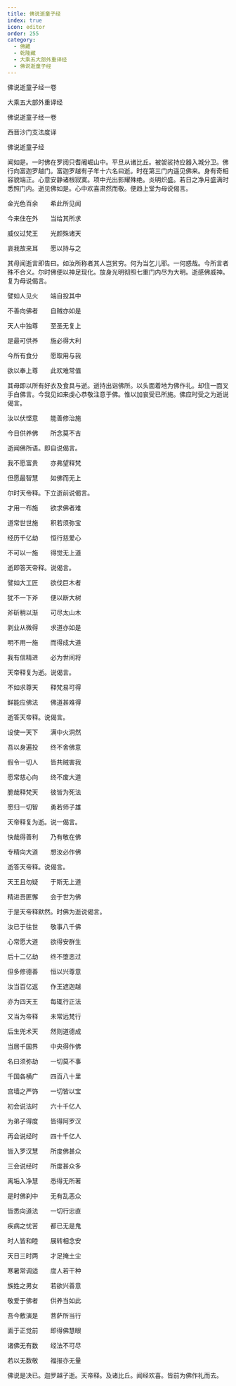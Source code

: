 ```yaml
---
title: 佛说逝童子经
index: true
icon: editor
order: 255
category:
  - 佛藏
  - 乾隆藏
  - 大乘五大部外重译经
  - 佛说逝童子经
---
```


佛说逝童子经一卷  

大乘五大部外重译经  

佛说逝童子经一卷  

西晋沙门支法度译  

佛说逝童子经  

闻如是。一时佛在罗阅只耆阇崛山中。平旦从诸比丘。被袈裟持应器入城分卫。佛行向富迦罗越门。富迦罗越有子年十六名曰逝。时在第三门内遥见佛来。身有奇相容貌端正。心意安静诸根寂寞。项中光出影耀殊绝。炎明炽盛。若日之净月盛满时悉照门内。逝见佛如是。心中欢喜肃然而敬。便趋上堂为母说偈言。  

金光色百余　　希此所见闻  

今来住在外　　当给其所求  

威仪过梵王　　光颜殊诸天  

哀我故来耳　　愿以持与之  

其母闻逝言即告曰。如汝所称者其人岂贫穷。何为当乞儿耶。一何惑哉。今所言者殊不合义。尔时佛便以神足现化。放身光明彻照七重门内尽为大明。逝感佛威神。复为母说偈言。  

譬如人见火　　端自投其中  

不善向佛者　　自贼亦如是  

天人中独尊　　至圣无复上  

是最可供养　　施必得大利  

今所有食分　　愿取用与我  

欲以奉上尊　　此欢难常值  

其母即以所有好衣及食具与逝。逝持出诣佛所。以头面着地为佛作礼。却住一面叉手白佛言。今我见如来虔心恭敬注意于佛。惟以加哀受已所施。佛应时受之为逝说偈言。  

汝以伏悭意　　能善修治施  

今日供养佛　　所念莫不吉  

逝闻佛所语。即自说偈言。  

我不愿富贵　　亦弗望释梵  

但愿最智慧　　如佛而无上  

尔时天帝释。下立逝前说偈言。  

才用一布施　　欲求佛者难  

道常世世施　　积若须弥宝  

经历千亿劫　　恒行慈爱心  

不可以一施　　得觉无上道  

逝即答天帝释。说偈言。  

譬如大工匠　　欲伐巨木者  

犹不一下斧　　便以断大树  

斧斫稍以渐　　可尽太山木  

剥业从微得　　求道亦如是  

明不用一施　　而得成大道  

我有信精进　　必为世间将  

天帝释复为逝。说偈言。  

不如求尊天　　释梵易可得  

鲜能应佛法　　佛道甚难得  

逝答天帝释。说偈言。  

设使一天下　　满中火洞然  

吾以身遍投　　终不舍佛意  

假令一切人　　皆共贼害我  

愿常慈心向　　终不废大道  

脆哉释梵天　　彼皆为死法  

愿归一切智　　勇若师子雄  

天帝释复为逝。说一偈言。  

快哉得善利　　乃有敬在佛  

专精向大道　　想汝必作佛  

逝答天帝释。说偈言。  

天王且勿疑　　于斯无上道  

精进吾匪懈　　会于世为佛  

于是天帝释默然。时佛为逝说偈言。  

汝已于往世　　敬事八千佛  

心常愿大道　　欲得安群生  

后十二亿劫　　终不堕恶过  

但多修德善　　恒以兴尊意  

汝当百亿返　　作王遮迦越  

亦为四天王　　每辄行正法  

又当为帝释　　未常远梵行  

后生兜术天　　然则道德成  

当居千国界　　中央得作佛  

名曰须弥劫　　一切莫不事  

千国各横广　　四百八十里  

宫墙之严饰　　一切皆以宝  

初会说法时　　六十千亿人  

为弟子得度　　皆得阿罗汉  

再会说经时　　四十千亿人  

皆入罗汉慧　　所度佛甚众  

三会说经时　　所度甚众多  

离垢入净慧　　悉得无所著  

是时佛刹中　　无有乱恶众  

皆悉向道法　　一切行忠直  

疾病之忧苦　　都已无是鬼  

时人皆和睦　　展转相念安  

天日三时两　　才足掩土尘  

寒暑常调适　　度人若干种  

族姓之男女　　若欲兴善意  

敬爱于佛者　　供养当如此  

吾今敷演是　　菩萨所当行  

面于正觉前　　即得佛慧眼  

诸佛无有数　　经法不可尽  

若以无数敬　　福报亦无量  

佛说是决已。迦罗越子逝。天帝释。及诸比丘。闻经欢喜。皆前为佛作礼而去。  
